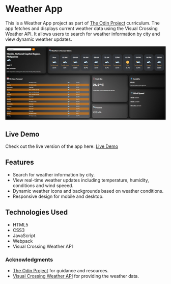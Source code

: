 # Weather App

This is a Weather App project as part of [The Odin Project](https://www.theodinproject.com) curriculum. The app fetches and displays current weather data using the Visual Crossing Weather API. It allows users to search for weather information by city and view dynamic weather updates.

![Weather App Preview](./src/images/Weather-App.jpg)

## Live Demo
Check out the live version of the app here:
[Live Demo](https://xxemat20xx.github.io/OdinProject--WeatherApp/)

## Features
- Search for weather information by city.
- View real-time weather updates including temperature, humidity, conditions and wind speeed.
- Dynamic weather icons and backgrounds based on weather conditions.
- Responsive design for mobile and desktop.

## Technologies Used
- HTML5
- CSS3
- JavaScript 
- Webpack
- Visual Crossing Weather API

### Acknowledgments
- [The Odin Project](https://www.theodinproject.com) for guidance and resources.
- [Visual Crossing Weather API](https://www.visualcrossing.com) for providing the weather data.
